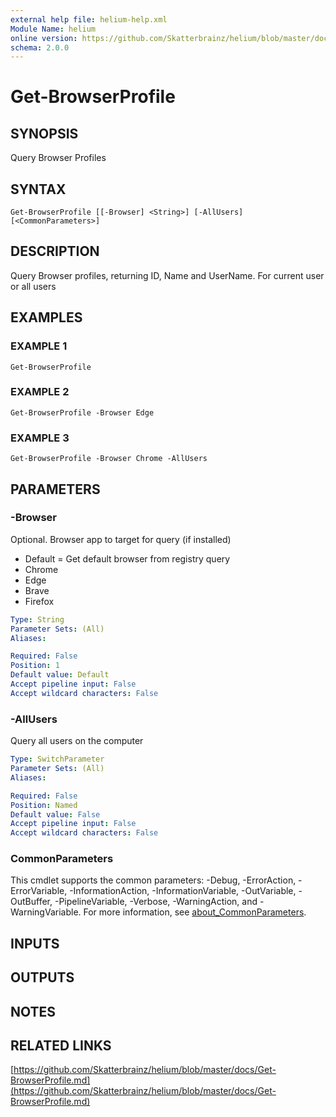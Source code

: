 ```yaml
---
external help file: helium-help.xml
Module Name: helium
online version: https://github.com/Skatterbrainz/helium/blob/master/docs/Get-BrowserProfile.md
schema: 2.0.0
---
```


# Get-BrowserProfile

## SYNOPSIS
Query Browser Profiles

## SYNTAX

```
Get-BrowserProfile [[-Browser] <String>] [-AllUsers] [<CommonParameters>]
```

## DESCRIPTION
Query Browser profiles, returning ID, Name and UserName.
For current user or all users

## EXAMPLES

### EXAMPLE 1
```
Get-BrowserProfile
```

### EXAMPLE 2
```
Get-BrowserProfile -Browser Edge
```

### EXAMPLE 3
```
Get-BrowserProfile -Browser Chrome -AllUsers
```

## PARAMETERS

### -Browser
Optional.
Browser app to target for query (if installed)
* Default = Get default browser from registry query
* Chrome
* Edge
* Brave
* Firefox

```yaml
Type: String
Parameter Sets: (All)
Aliases:

Required: False
Position: 1
Default value: Default
Accept pipeline input: False
Accept wildcard characters: False
```

### -AllUsers
Query all users on the computer

```yaml
Type: SwitchParameter
Parameter Sets: (All)
Aliases:

Required: False
Position: Named
Default value: False
Accept pipeline input: False
Accept wildcard characters: False
```

### CommonParameters
This cmdlet supports the common parameters: -Debug, -ErrorAction, -ErrorVariable, -InformationAction, -InformationVariable, -OutVariable, -OutBuffer, -PipelineVariable, -Verbose, -WarningAction, and -WarningVariable. For more information, see [about_CommonParameters](http://go.microsoft.com/fwlink/?LinkID=113216).

## INPUTS

## OUTPUTS

## NOTES

## RELATED LINKS

[https://github.com/Skatterbrainz/helium/blob/master/docs/Get-BrowserProfile.md](https://github.com/Skatterbrainz/helium/blob/master/docs/Get-BrowserProfile.md)


